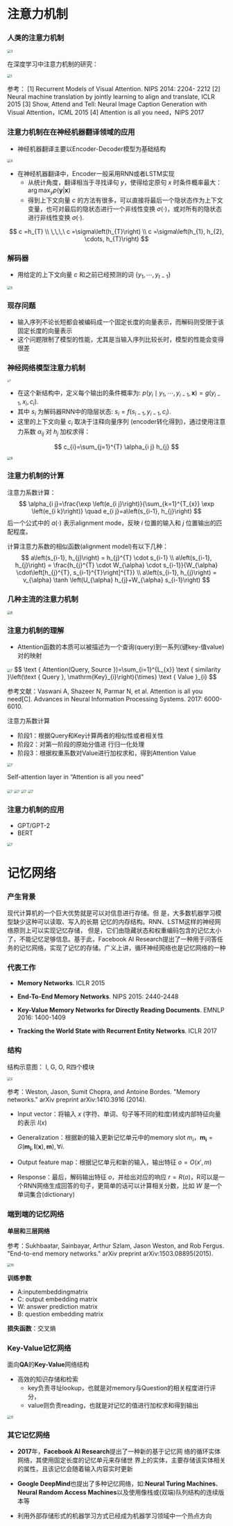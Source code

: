 # 注意力机制

### 人类的注意力机制

<img src="../image/Attention/3.png" alt="3" style="zoom:50%;" />

在深度学习中注意力机制的研究：

<img src="../image/Attention/1.png" alt="1" style="zoom:50%;" />

参考：
[1] Recurrent Models of Visual Attention. NIPS 2014: 2204- 2212
[2] Neural machine translation by jointly learning to align and translate, ICLR 2015
[3] Show, Attend and Tell: Neural Image Caption Generation with Visual Attention，ICML 2015
[4] Attention is all you need，NIPS 2017

### 注意力机制在在神经机器翻译领域的应用

- 神经机器翻译主要以Encoder-Decoder模型为基础结构

<img src="../image/Attention/4.png" alt="4" style="zoom:50%;" />

- 在神经机器翻译中，Encoder一般采用RNN或者LSTM实现
  - 从统计角度，翻译相当于寻找译句 $y$，使得给定原句 $x$ 时条件概率最大：$\arg\max_{y} p(\boldsymbol{y} | \boldsymbol{x})$
  - 得到上下文向量 $c$ 的方法有很多，可以直接将最后一个隐状态作为上下文变量，也可对最后的隐状态进行一个非线性变换 $\sigma(\cdot)$，或对所有的隐状态进行非线性变换 $\sigma(\cdot)$.

$$
c =h_{T} \\  \,\,\,\  c =\sigma\left(h_{T}\right) \\ c =\sigma\left(h_{1}, h_{2}, \cdots, h_{T}\right)
$$

### 解码器

- 用给定的上下文向量 $c$ 和之前已经预测的词 $\{y_1,\cdots,y_{t-1}\}$

<img src="../image/Attention/5.png" alt="5" style="zoom:50%;" />

### 现存问题

-  输入序列不论长短都会被编码成一个固定长度的向量表示，而解码则受限于该固定长度的向量表示
- 这个问题限制了模型的性能，尤其是当输入序列比较长时，模型的性能会变得很差

### 神经网络模型注意力机制

<img src="../image/Attention/8.png" alt="6" style="zoom:33%;" />

- 在这个新结构中，定义每个输出的条件概率为:  $p\left(y_{i} \mid y_{1}, \cdots, y_{i-1}, \boldsymbol{x}\right)=g\left(y_{i-1}, x_{i}, c_{i}\right)$.
- 其中 $s_i$ 为解码器RNN中的隐层状态: $s_{i}=f \left(s_{i-1}, y_{i-1}, c_{i}\right)$.
- 这里的上下文向量 $c_i$ 取决于注释向量序列 (encoder转化得到)，通过使用注意力系数 $\alpha_{ij}$ 对 $h_j$  加权求得：

$$
c_{i}=\sum_{j=1}^{T} \alpha_{i j} h_{j}
$$

<img src="../image/Attention/9.png" alt="9" style="zoom:50%;" />

### 注意力机制的计算

注意力系数计算：
$$
\alpha_{i j}=\frac{\exp \left(e_{i j}\right)}{\sum_{k=1}^{T_{x}} \exp \left(e_{i k}\right)} \quad e_{i j}=a\left(s_{i-1}, h_{j}\right)
$$
后一个公式中的 $a(\cdot)$ 表示alignment mode，反映 $i$ 位置的输入和 $j$ 位置输出的匹配程度。

计算注意力系数的相似函数(alignment model)有以下几种：
$$
a\left(s_{i-1}, h_{j}\right) = 
h_{j}^{T} \cdot s_{i-1} \\
a\left(s_{i-1}, h_{j}\right) = 
\frac{h_{j}^{T} \cdot W_{\alpha} \cdot s_{i-1}}{W_{\alpha} \cdot\left[h_{j}^{T}, s_{i-1}^{T}\right]^{T}} \\
a\left(s_{i-1}, h_{j}\right) = 
v_{\alpha} \tanh \left(U_{\alpha} h_{j}+W_{\alpha} s_{i-1}\right)
$$

### 几种主流的注意力机制

<img src="../image/Attention/6.png" alt="6" style="zoom:50%;" />

### 注意力机制的理解

- Attention函数的本质可以被描述为一个查询(query)到一系列(键key-值value)对的映射

<img src="../image/Attention/7.png" alt="7" style="zoom:50%;" />
$$
\text { Attention(Query, Source })=\sum_{i=1}^{L_{x}} \text { similarity }\left(\text { Query }, \mathrm{Key}_{i}\right){\times} \text { Value }_{i}
$$

参考文献：Vaswani A, Shazeer N, Parmar N, et al. Attention is all you need[C]. Advances in Neural Information Processing Systems. 2017: 6000-6010.

注意力系数计算

- 阶段1：根据Query和Key计算两者的相似性或者相关性
- 阶段2：对第一阶段的原始分值进 行归一化处理
- 阶段3：根据权重系数对Value进行加权求和，得到Attention Value

<img src="../image/Attention/12.png" alt="7" style="zoom:50%;" />

Self-attention layer in “Attention is all you need”

<img src="../image/Attention/13.png" alt="7" style="zoom:50%;" />

<img src="../image/Attention/14.png" alt="7" style="zoom:50%;" />

<img src="../image/Attention/15.png" alt="7" style="zoom:50%;" />

<img src="../image/Attention/16.png" alt="7" style="zoom:50%;" />

### 注意力机制的应用

- GPT/GPT-2
- BERT

<img src="../image/Attention/17.png" alt="7" style="zoom:50%;" />


# 记忆网络

### 产生背景

现代计算机的一个巨大优势就是可以对信息进行存储。但 是，大多数机器学习模型缺少这种可以读取、写入的长期 记忆的内存结构。RNN、LSTM这样的神经网络原则上可以实现记忆存储， 但是，它们由隐藏状态和权重编码包含的记忆太小了，不能记忆足够信息。基于此，Facebook AI Research提出了一种用于问答任务的记忆网络，实现了记忆的存储。广义上讲，循环神经网络也是记忆网络的一种

### 代表工作

- **Memory Networks**. ICLR 2015

- **End-To-End Memory Networks**. NIPS 2015: 2440-2448

- **Key-Value Memory Networks for Directly Reading Documents**. EMNLP 2016: 1400-1409

- **Tracking the World State with Recurrent Entity Networks**. ICLR 2017

### 结构

结构示意图： I, G, O, R四个模块

<img src="../image/Attention/2.png" alt="2" style="zoom:50%;" />

参考：Weston, Jason, Sumit Chopra, and Antoine Bordes. "Memory networks." arXiv preprint arXiv:1410.3916 (2014).

- Input vector：将输入 $x$ (字符、单词、句子等不同的粒度)转成内部特征向量的表示 $I(x)$
- Generalization：根据新的输入更新记忆单元中的memory slot $m_i$，$\boldsymbol{m}_{\boldsymbol{i}}=G\left(\boldsymbol{m}_{\boldsymbol{i}}, \boldsymbol{I}(\boldsymbol{x}), \boldsymbol{m}\right), \forall i$.

- Output feature map：根据记忆单元和新的输入，输出特征 $o = O(x', m)$

- Response：最后，解码输出特征 $o$，并给出对应的响应 $r = R(o)$，R可以是一个RNN网络生成回答的句子，更简单的话可以计算相关分数，比如 $W$ 是一个单词集合(dictionary)

### 端到端的记忆网络

**单层和三层网络**

参考：Sukhbaatar, Sainbayar, Arthur Szlam, Jason Weston, and Rob Fergus. "End-to-end memory networks." arXiv preprint arXiv:1503.08895(2015).

<img src="../image/Attention/10.png" alt="10" style="zoom:50%;" />

**训练参数**

- A:inputembeddingmatrix
- C: output embedding matrix
- W: answer prediction matrix
- B: question embedding matrix

**损失函数**：交叉熵

### **Key-Value**记忆网络

面向**QA**的**Key-Value**网络结构

- 高效的知识存储和检索
  - key负责寻址lookup，也就是对memory与Question的相关程度进行评分，
  - value则负责reading，也就是对记忆的值进行加权求和得到输出

<img src="../image/Attention/11.png" alt="11" style="zoom:50%;" />

### 其它记忆网络

- **2017**年，**Facebook AI Research**提出了一种新的基于记忆网 络的循环实体网络，其使用固定长度的记忆单元来存储世 界上的实体，主要存储该实体相关的属性，且该记忆会随着输入内容实时更新

- **Google DeepMind**也提出了多种记忆网络，如:**Neural Turing Machines**、**Neural Random Access Machines**以及使用像栈或(双端)队列结构的连续版本等

- 利用外部存储形式的机器学习方式已经成为机器学习领域中一个热点方向
